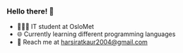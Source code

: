 ### Hello there! 👋 
<ul>
  <li>👩🏻‍💻 IT student at OsloMet</li>
  <li>🌐 Currently learning different programming languages</li>
  <li>📩 Reach me at <a href="mailto:harsiratkaur2004@gmail.com">harsiratkaur2004@gmail.com</a></li>
</ul>
